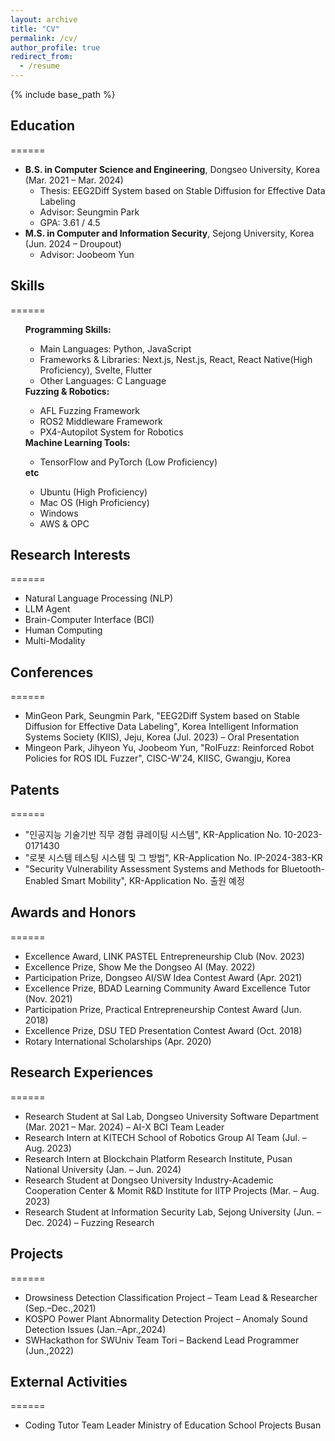 ```yaml
---
layout: archive
title: "CV"
permalink: /cv/
author_profile: true
redirect_from:
  - /resume
---
```


{% include base_path %}

## Education
======
<ul>
  <li><strong>B.S. in Computer Science and Engineering</strong>, Dongseo University, Korea (Mar. 2021 – Mar. 2024)
    <ul>
      <li>Thesis: EEG2Diff System based on Stable Diffusion for Effective Data Labeling</li>
      <li>Advisor: Seungmin Park</li>
      <li>GPA: 3.61 / 4.5</li>
    </ul>
  </li>
  <li><strong>M.S. in Computer and Information Security</strong>, Sejong University, Korea (Jun. 2024 – Droupout)
    <ul>
      <li>Advisor: Joobeom Yun</li>
    </ul>
  </li>
</ul>

## Skills
======
<ul>
    <strong>Programming Skills:</strong>
    <ul>
        <li>Main Languages: Python, JavaScript</li>
        <li>Frameworks & Libraries: Next.js, Nest.js, React, React Native(High Proficiency), Svelte, Flutter</li>
        <li>Other Languages: C Language</li>
    </ul>
    <strong>Fuzzing & Robotics:</strong>
    <ul>
        <li>AFL Fuzzing Framework</li>
        <li>ROS2 Middleware Framework</li>
        <li>PX4-Autopilot System for Robotics</li>
    </ul>
    <strong>Machine Learning Tools:</strong> 
    <ul>
      <li>TensorFlow and PyTorch (Low Proficiency)</li>
    </ul>
    <strong>etc</strong>
    <ul>
      <li>Ubuntu (High Proficiency)</li>
      <li>Mac OS (High Proficiency)</li>
      <li>Windows </li>
      <li>AWS & OPC </li>
    </ul>
</ul>

## Research Interests
======
<ul>
  <li>Natural Language Processing (NLP)</li>
  <li>LLM Agent</li>
  <li>Brain-Computer Interface (BCI)</li>
  <li>Human Computing</li>
  <li>Multi-Modality</li>
</ul>

## Conferences
======
<ul>
  <li>MinGeon Park, Seungmin Park, "EEG2Diff System based on Stable Diffusion for Effective Data Labeling", Korea Intelligent Information Systems Society (KIIS), Jeju, Korea (Jul. 2023) – Oral Presentation</li>
  <li>Mingeon Park, Jihyeon Yu, Joobeom Yun, "RoIFuzz: Reinforced Robot Policies for ROS IDL Fuzzer", CISC-W'24, KIISC, Gwangju, Korea</li>
</ul>

## Patents
======
<ul>
  <li>"인공지능 기술기반 직무 경험 큐레이팅 시스템", KR-Application No. 10-2023-0171430</li>
  <li>"로봇 시스템 테스팅 시스템 및 그 방법", KR-Application No. IP-2024-383-KR</li>
  <li>"Security Vulnerability Assessment Systems and Methods for Bluetooth-Enabled Smart Mobility", KR-Application No. 출원 예정</li>
</ul>

## Awards and Honors
======
<ul>
  <li>Excellence Award, LINK PASTEL Entrepreneurship Club (Nov. 2023)</li>
  <li>Excellence Prize, Show Me the Dongseo AI (May. 2022)</li>
  <li>Participation Prize, Dongseo AI/SW Idea Contest Award (Apr. 2021)</li>
  <li>Excellence Prize, BDAD Learning Community Award Excellence Tutor (Nov. 2021)</li>
  <li>Participation Prize, Practical Entrepreneurship Contest Award (Jun. 2018)</li>
  <li>Excellence Prize, DSU TED Presentation Contest Award (Oct. 2018)</li>
  <li>Rotary International Scholarships (Apr. 2020)</li>
</ul>

## Research Experiences
======
<ul>
  <li>Research Student at Sal Lab, Dongseo University Software Department (Mar. 2021 – Mar. 2024) – AI-X BCI Team Leader</li>
  <li>Research Intern at KITECH School of Robotics Group AI Team (Jul. – Aug. 2023)</li>
  <li>Research Intern at Blockchain Platform Research Institute, Pusan National University (Jan. – Jun. 2024)</li>
  <li>Research Student at Dongseo University Industry-Academic Cooperation Center & Momit R&D Institute for IITP Projects (Mar. – Aug. 2023)</li>
  <li>Research Student at Information Security Lab, Sejong University (Jun. – Dec. 2024) – Fuzzing Research</li>
</ul>

## Projects
======
<ul>
  <li>Drowsiness Detection Classification Project – Team Lead & Researcher (Sep.–Dec.,2021)</li>
  <li>KOSPO Power Plant Abnormality Detection Project – Anomaly Sound Detection Issues (Jan.–Apr.,2024)</li>
  <li>SWHackathon for SWUniv Team Tori – Backend Lead Programmer (Jun.,2022)</li>
</ul>

## External Activities
======
<ul>
<li>Coding Tutor Team Leader Ministry of Education School Projects Busan </li>
